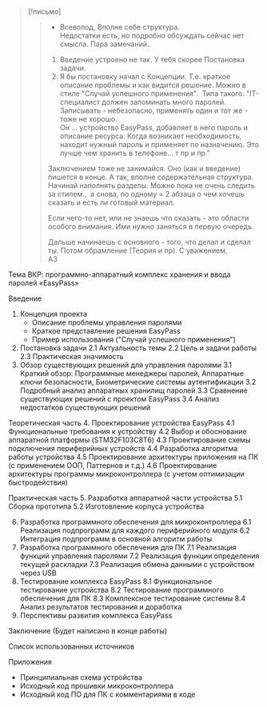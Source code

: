 
> [!письмо]
> > 
> >  - Всеволод,
> >  Вполне себе структура.  
> > Недостатки есть, но подробно обсуждать сейчас нет смысла.
> > Пара замечаний..  
> > 1. Введение устроено не так. У тебя скорее Постановка задачи.
> > 2. Я бы постановку начал с Концепции. Т.е. краткое описание проблемы и как видится решение. Можно в стиле "Случай успешного применения". 
> > Типа такого. "IT-специалист должен запоминать много паролей.  
> > Записывать - небезопасно, применять один и тот же - тоже не хорошо.  
> > Он ... устройство EasyPass, добавляет в него пароль и описание ресурса.
> > Когда возникает необходимость, находит нужный пароль и применяет по назначению.
> > Это лучше чем хранить в телефоне... т пр и пр."
> > 
> > Заключением тоже не занимайся. Оно (как и введение) пишется в конце.
> > А так, вполне содержательная структура.
> > Начинай наполнять разделы. Можно пока не очень следить за стилем., 
> > а снова, по одному = 2 абзаца о чем хочешь сказать и есть ли готовый материал.
> > 
> > Если чего-то нет, или не знаешь что сказать - это области особого внимания. Ими нужно заняться в первую очередь.
> > 
> > Дальше начинаешь с основного - того, что делал и сделал ты. Потом обрамление (Теория и пр).
> > С уважением,  
> > АЗ


Тема ВКР: программно-аппаратный комплекс хранения и ввода паролей «EasyPass»

Введение

1. Концепция проекта
    - Описание проблемы управления паролями
    - Краткое представление решения EasyPass
    - Пример использования ("Случай успешного применения")
2. Постановка задачи 2.1 Актуальность темы 2.2 Цель и задачи работы 2.3 Практическая значимость
3. Обзор существующих решений для управления паролями 3.1 Краткий обзор: Программные менеджеры паролей, Аппаратные ключи безопасности, Биометрические системы аутентификации 3.2 Подробный анализ аппаратных хранилищ паролей 3.3 Сравнение существующих решений с проектом EasyPass 3.4 Анализ недостатков существующих решений

Теоретическая часть 4. Проектирование устройства EasyPass 4.1 Функциональные требования к устройству 4.2 Выбор и обоснование аппаратной платформы (STM32F103C8T6) 4.3 Проектирование схемы подключения периферийных устройств 4.4 Разработка алгоритма работы устройства 4.5 Проектирование архитектуры приложения на ПК (с применением ООП, Паттернов и т.д.) 4.6 Проектирование архитектуры программы микроконтроллера (с учетом оптимизации быстродействия)

Практическая часть 5. Разработка аппаратной части устройства 5.1 Сборка прототипа 5.2 Изготовление корпуса устройства

6. Разработка программного обеспечения для микроконтроллера 6.1 Реализация подпрограмм для каждого периферийного модуля 6.2 Интеграция подпрограмм в основной алгоритм работы
7. Разработка программного обеспечения для ПК 7.1 Реализация функций управления паролями 7.2 Реализация функции определения текущей раскладки 7.3 Реализация обмена данными с устройством через USB
8. Тестирование комплекса EasyPass 8.1 Функциональное тестирование устройства 8.2 Тестирование программного обеспечения для ПК 8.3 Комплексное тестирование системы 8.4 Анализ результатов тестирования и доработка
9. Перспективы развития комплекса EasyPass

Заключение (Будет написано в конце работы)

Список использованных источников

Приложения

- Принципиальная схема устройства
- Исходный код прошивки микроконтроллера
- Исходный код ПО для ПК с комментариями в коде